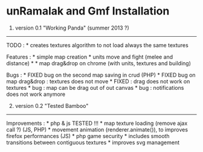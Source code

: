unRamalak and Gmf Installation
========================

1) version 0.1 "Working Panda" (summer 2013 ?)
----------------------------------

TODO :
    * creates textures algorithm to not load always the same textures

Features :
    * simple map creation
    * units move and fight (melee and distance)
    *
    * map drag&drop on chrome (with units, textures and building)

Bugs :
    * FIXED bug on the second map saving in crud (PHP)
    * FIXED bug on map drag&drop : textures does not move
    * FIXED : drag does not work on textures
    * bug : map can be drag out of out canvas
    * bug : notifications does not work anymore


2) version 0.2 "Tested Bamboo"
----------------------------------

Improvements :
    * php & js TESTED !!!
    * map texture loading (remove ajax call ?) (JS, PHP)
    * movement animation (renderer.animate()), to improves firefox performances (JS)
    * php game security
    * includes smooth transitions between contiguous textures
    * improves svg management